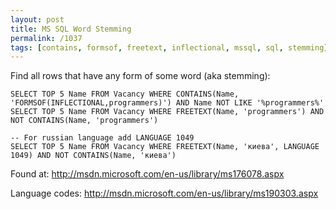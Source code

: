 ```yaml
---
layout: post
title: MS SQL Word Stemming
permalink: /1037
tags: [contains, formsof, freetext, inflectional, mssql, sql, stemming]
---
```


Find all rows that have any form of some word (aka stemming):

    SELECT TOP 5 Name FROM Vacancy WHERE CONTAINS(Name, 'FORMSOF(INFLECTIONAL,programmers)') AND Name NOT LIKE '%programmers%'
    SELECT TOP 5 Name FROM Vacancy WHERE FREETEXT(Name, 'programmers') AND NOT CONTAINS(Name, 'programmers')

    -- For russian language add LANGUAGE 1049
    SELECT TOP 5 Name FROM Vacancy WHERE FREETEXT(Name, 'киева', LANGUAGE 1049) AND NOT CONTAINS(Name, 'киева')

Found at: <http://msdn.microsoft.com/en-us/library/ms176078.aspx>

Language codes: <http://msdn.microsoft.com/en-us/library/ms190303.aspx>
